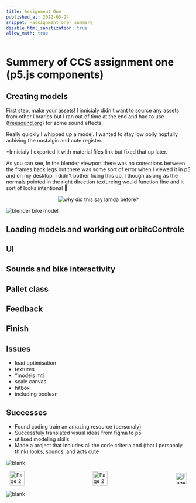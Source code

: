 ```yaml
---
title: Assignment One
published_at: 2022-03-24
snippet: -assignment one- summery
disable_html_sanitization: true
allow_math: true
---
```


# Summery of CCS assignment one (p5.js components)

## Creating models
First step, make your assets!
I innicialy didn't want to source any assets from other libraries but I ran out of time at the end and had to use ([freesound.org](https://freesound.org/)) for some sound effects. 

Really quickly I whipped up a model. I wanted to stay low polly hopfully achiving the nostalgic and cute register.

*Innicialy I exported it with material files link but fixed that up later. 

As you can see, in the blender viewport there was no conections between the frames back legs but there was some sort of error when I viewed it in p5 and on my desktop. I didn't bother fixing this up, I though aslong as the normals pointed in the right direction textureing would function fine and it sort of looks intentional 🧐

<p style="text-align:center;"> 
<img src="/Images/w3/assignment/blenderBikeModel.png" alt="why did this say lamda before?">
</p>

![blender bike model](/Images/w3/assignment/blenderBikeModel.png)



## Loading models and working out orbitcControle

## UI

## Sounds and bike interactivity

## Pallet class

## Feedback

## Finish

## Issues
- load optimisation
- textures 
- *models mtl
- scale canvas
- hitbox
- including boolean

## Successes
- Found coding train an amazing resource (personaly)
- Successfuly translated visual ideas from figma to p5
- utilised modeling skills 
- Made a project that includes all the code criteria and (that I personaly think) looks, sounds, and acts cute


![blank](/Images/w1/blankpng.png)

<style>
.container {
    display: flex;
    justify-content: space-between;
    align-items: center;
    padding: 0 10px; /* Optional: Add some padding if needed */
}

.button {
    display: flex;
    align-items: center;
    /* Add additional styling for buttons if needed */
}

.button img {
    display: block;
}
</style>


<body>
    <div class="container">
        <a href="/06-working-on-assignment-one" class="button middle">
            <img id= "home_id" src="/Images/Buttons/Back.png" width="40" height="40" alt="Page 2">
        <a href="/" class="button middle">
            <img id= "home_id" src="/Images/Buttons/Home.png" width="40" height="40" alt="Page 2">
        </a>
        <a href="/08-vanilla-javascript" class="button right">
            <img id= "next_id" src="/Images/Buttons/Forward.png" width="30" height="30" alt="Page 3">
        </a>
    </div>
</body>

![blank](/Images/w1/blankpng.png)